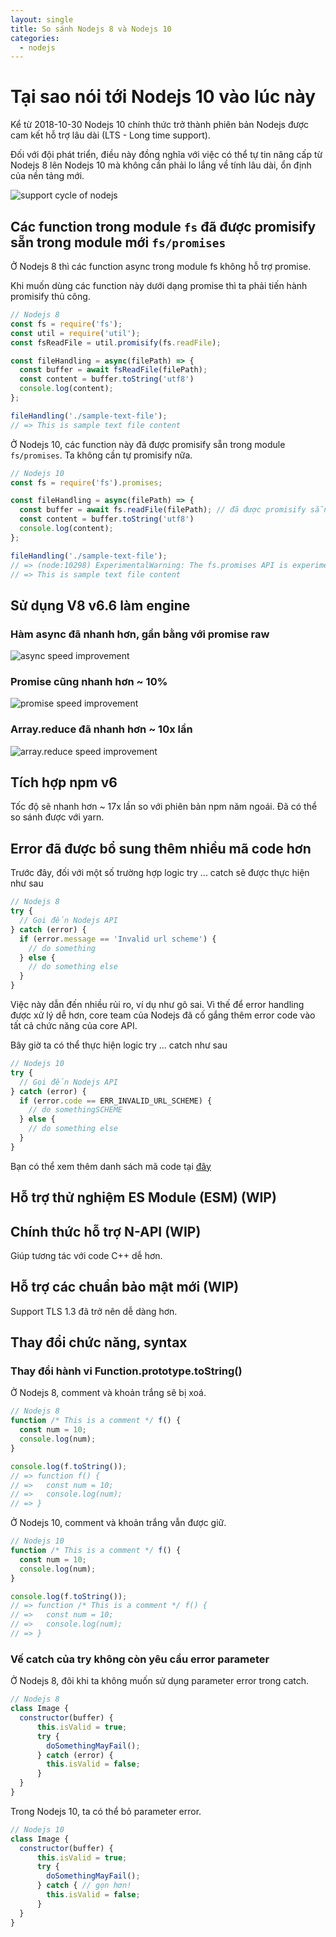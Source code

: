 ```yaml
---
layout: single
title: So sánh Nodejs 8 và Nodejs 10
categories:
  - nodejs
---
```


# Tại sao nói tới Nodejs 10 vào lúc này

Kể từ 2018-10-30 Nodejs 10 chính thức trở thành phiên bản Nodejs được cam kết hỗ trợ lâu dài (LTS - Long time support).

Đối với đội phát triển, điều này đồng nghĩa với việc có thể tự tin nâng cấp từ Nodejs 8 lên Nodejs 10 mà không cần phải lo lắng về tính lâu dài, ổn định của nền tảng mới.

![support cycle of nodejs](https://github.com/nodejs/Release/raw/master/schedule.png)

## Các function trong module `fs` đã được promisify sẵn trong module mới `fs/promises`

Ở Nodejs 8 thì các function async trong module fs không hỗ trợ promise.

Khi muốn dùng các function này dưới dạng promise thì ta phải tiến hành promisify thủ công.

```js
// Nodejs 8
const fs = require('fs');
const util = require('util');
const fsReadFile = util.promisify(fs.readFile);

const fileHandling = async(filePath) => {
  const buffer = await fsReadFile(filePath);
  const content = buffer.toString('utf8')
  console.log(content);
};

fileHandling('./sample-text-file');
// => This is sample text file content
```

Ở Nodejs 10, các function này đã được promisify sẵn trong module `fs/promises`. Ta không cần tự promisify nữa.

```js
// Nodejs 10
const fs = require('fs').promises;

const fileHandling = async(filePath) => {
  const buffer = await fs.readFile(filePath); // đã được promisify sẵn!
  const content = buffer.toString('utf8')
  console.log(content);
};

fileHandling('./sample-text-file');
// => (node:10298) ExperimentalWarning: The fs.promises API is experimental
// => This is sample text file content
```

## Sử dụng V8 v6.6 làm engine

### Hàm async đã nhanh hơn, gần bằng với promise raw

![async speed improvement](https://cdn.auth0.com/blog/nodejs-10-new-changes-deprecations/async-generator.png)

### Promise cũng nhanh hơn ~ 10%

![promise speed improvement](https://cdn.auth0.com/blog/nodejs-10-new-changes-deprecations/promise.png)

### Array.reduce đã nhanh hơn ~ 10x lần

![array.reduce speed improvement](https://cdn.auth0.com/blog/nodejs-10-new-changes-deprecations/array-reduce.png)

## Tích hợp npm v6

Tốc độ sẽ nhanh hơn ~ 17x lần so với phiên bản npm năm ngoái. Đã có thể so sánh được với yarn.

## Error đã được bổ sung thêm nhiều mã code hơn

Trước đây, đối với một số trường hợp logic try ... catch sẽ được thực hiện như sau

```js
// Nodejs 8
try {
  // Gọi đến Nodejs API
} catch (error) {
  if (error.message == 'Invalid url scheme') {
    // do something
  } else {
    // do something else
  }
}
```

Việc này dẫn đến nhiều rủi ro, ví dụ như gõ sai. Vì thế để error handling được xử lý dễ hơn, core team của Nodejs đã cố gắng thêm error code vào tất cả chức năng của core API.

Bây giờ ta có thể thực hiện logic try ... catch như sau

```js
// Nodejs 10
try {
  // Gọi đến Nodejs API
} catch (error) {
  if (error.code == ERR_INVALID_URL_SCHEME) {
    // do somethingSCHEME
  } else {
    // do something else
  }
}
```

Bạn có thể xem thêm danh sách mã code tại [đây](https://nodejs.org/docs/latest-v10.x/api/errors.html)

## Hỗ trợ thử nghiệm ES Module (ESM) (WIP)

## Chính thức hỗ trợ N-API (WIP)

Giúp tương tác với code C++ dễ hơn.

## Hỗ trợ các chuẩn bảo mật mới (WIP)

Support TLS 1.3 đã trở nên dễ dàng hơn.

## Thay đổi chức năng, syntax

### Thay đổi hành vi Function.prototype.toString()

Ở Nodejs 8, comment và khoản trắng sẽ bị xoá.

```js
// Nodejs 8
function /* This is a comment */ f() {
  const num = 10;
  console.log(num);
}

console.log(f.toString());
// => function f() {
// =>   const num = 10;
// =>   console.log(num);
// => }
```

Ở Nodejs 10, comment và khoản trắng vẫn được giữ.

```js
// Nodejs 10
function /* This is a comment */ f() {
  const num = 10;
  console.log(num);
}

console.log(f.toString());
// => function /* This is a comment */ f() {
// =>   const num = 10;
// =>   console.log(num);
// => }
```

### Vế catch của try không còn yêu cầu error parameter

Ở Nodejs 8, đôi khi ta không muốn sử dụng parameter error trong catch.

```js
// Nodejs 8
class Image {
  constructor(buffer) {
      this.isValid = true;
      try {
        doSomethingMayFail();
      } catch (error) {
        this.isValid = false;
      }
  }
}
```

Trong Nodejs 10, ta có thể bỏ parameter error.

```js
// Nodejs 10
class Image {
  constructor(buffer) {
      this.isValid = true;
      try {
        doSomethingMayFail();
      } catch { // gọn hơn!
        this.isValid = false;
      }
  }
}
```
